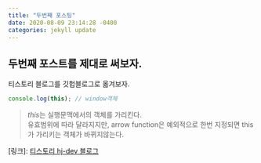 ```yaml
---
title: "두번째 포스팅"
date: 2020-08-09 23:14:28 -0400
categories: jekyll update
---
```


## 두번째 포스트를 제대로 써보자.
티스토리 블로그를 깃헙블로그로 옮겨보자.

```javascript
console.log(this); // window객체
```

> *this*는 실행문맥에서의 객체를 가리킨다.   
> 유효범위에 따라 달라지지만, arrow function은 예외적으로 한번 지정되면 this가 가리키는 객체가 바뀌지않는다.

[링크]:
<a href="https://www.hj-dev.ga">티스토리 hj-dev 블로그</a>
